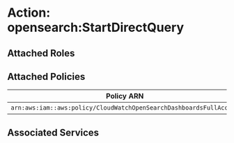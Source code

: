 # Action: opensearch:StartDirectQuery

## Attached Roles

## Attached Policies

| Policy ARN | Policy Name |
|------------|-------------|
| `arn:aws:iam::aws:policy/CloudWatchOpenSearchDashboardsFullAccess` | [CloudWatchOpenSearchDashboardsFullAccess](../policies.md#cloudwatchopensearchdashboardsfullaccess) |

## Associated Services


